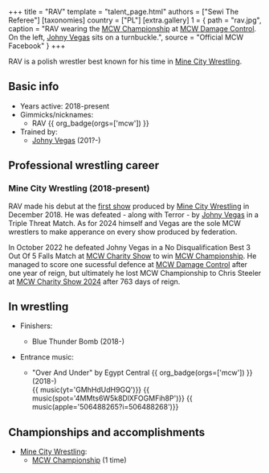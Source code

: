 +++
title = "RAV"
template = "talent_page.html"
authors = ["Sewi The Referee"]
[taxonomies]
country = ["PL"]
[extra.gallery]
1 = { path = "rav.jpg", caption = "RAV wearing the [MCW Championship](@/c/mcw-championship.md) at [MCW Damage Control](@/e/mcw/2023-12-16-mcw-damage-control.md). On the left, [Johny Vegas](@/w/johny-vegas.md) sits on a turnbuckle.", source = "Official MCW Facebook" }
+++

RAV is a polish wrestler best known for his time in [Mine City Wrestling](@/o/mcw.md).

## Basic info

* Years active: 2018-present
* Gimmicks/nicknames:
  - RAV {{ org_badge(orgs=['mcw']) }}
* Trained by:
  - [Johny Vegas](@/w/johny-vegas.md) (201?-)
 
## Professional wrestling career

### Mine City Wrestling (2018-present)

RAV made his debut at the [first show](@/e/mcw/2018-12-08-mcw-show-1.md) produced by [Mine City Wrestling](@/o/mcw.md) in December 2018. He was defeated - along with Terror - by [Johny Vegas](@/w/johny-vegas.md) in a Triple Threat Match. As for 2024 himself and Vegas are the sole MCW wrestlers to make apperance on every show produced by federation.

In October 2022 he defeated Johny Vegas in a No Disqualification Best 3 Out Of 5 Falls Match at [MCW Charity Show](@/e/mcw/2022-10-15-mcw-charity-show.md) to win [MCW Championship](@/c/mcw-championship.md). He managed to score one sucessful defence at [MCW Damage Control](@/e/mcw/2023-12-16-mcw-damage-control.md) after one year of reign, but ultimately he lost MCW Championship to Chris Steeler at [MCW Charity Show 2024](@/e/mcw/2024-11-16-mcw-charytatywnie.md) after 763 days of reign. 

## In wrestling

* Finishers:
  - Blue Thunder Bomb (2018-)
 
* Entrance music:
  - "Over And Under" by Egypt Central
    {{ org_badge(orgs=['mcw']) }} (2018-) <br>
    {{ music(yt='GMhHdUdH9GQ')}}
    {{ music(spot='4MMts6W5k8DlXFOGMFih8P')}}
    {{ music(apple='506488265?i=506488268')}}

## Championships and accomplishments

* [Mine City Wrestling](@/o/mcw.md):
  - [MCW Championship](@/o/mcw.md) (1 time)
